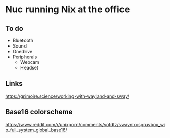 # Nuc running Nix at the office

## To do
- Bluetooth
- Sound
- Onedrive
- Peripherals
    - Webcam
    - Headset

## Links
https://grimoire.science/working-with-wayland-and-sway/

## Base16 colorscheme
https://www.reddit.com/r/unixporn/comments/vofdtz/swaynixosgruvbox_wip_full_system_global_base16/
